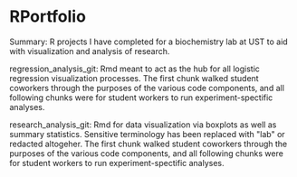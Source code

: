 # RPortfolio
Summary: R projects I have completed for a biochemistry lab at UST to aid with visualization and analysis of research. 

regression_analysis_git: Rmd meant to act as the hub for all logistic regression visualization processes. The first chunk walked student coworkers through the purposes of the various code components, and all following chunks were for student workers to run experiment-spectific analyses. 

research_analysis_git: Rmd for data visualization via boxplots as well as summary statistics. Sensitive terminology has been replaced with "lab" or redacted altogeher. The first chunk walked student coworkers through the purposes of the various code components, and all following chunks were for student workers to run experiment-spectific analyses. 

